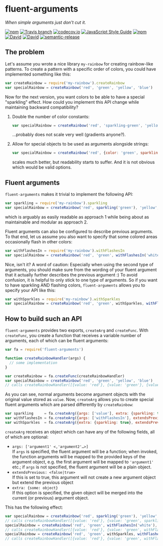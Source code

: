 # fluent-arguments

*When simple arguments just don't cut it.*

[![npm](https://img.shields.io/npm/v/fluent-arguments.svg?maxAge=3600)](https://www.npmjs.com/package/fluent-arguments)
[![Travis branch](https://img.shields.io/travis/lukastaegert/fluent-arguments/master.svg?maxAge=3600)](https://travis-ci.org/lukastaegert/fluent-arguments)
[![codecov.io](https://img.shields.io/codecov/c/github/lukastaegert/fluent-arguments.svg?maxAge=3600)](http://codecov.io/github/lukastaegert/fluent-arguments)
[![JavaScript Style Guide](https://img.shields.io/badge/code%20style-standard-brightgreen.svg?maxAge=3600)](http://standardjs.com/)
[![npm](https://img.shields.io/npm/dm/fluent-arguments.svg?maxAge=3600)](https://www.npmjs.com/package/fluent-arguments)
[![David](https://img.shields.io/david/lukastaegert/fluent-arguments.svg?maxAge=3600)](https://david-dm.org/lukastaegert/fluent-arguments)
[![David](https://img.shields.io/david/dev/lukastaegert/fluent-arguments.svg?maxAge=3600)](https://david-dm.org/lukastaegert/fluent-arguments?type=dev)
[![semantic-release](https://img.shields.io/badge/%20%20%F0%9F%93%A6%F0%9F%9A%80-semantic--release-e10079.svg?maxAge=3600)](https://github.com/semantic-release/semantic-release)

## The problem
Let's assume you wrote a nice library `my-rainbow` for creating rainbow-like patterns. To create a pattern with a
specific order of colors, you could have implemented something like this:
```javascript
var createRainbow = require('my-rainbow').createRainbow
var specialRainbow = createRainbow('red', 'green', 'yellow', 'blue')
```

Now for the next version, you want colors to be able to have a special "sparkling" effect. How could you implement
this API change while maintaining backward compatibility?

1. Double the number of color constants:
   ```javascript
   var specialRainbow = createRainbow('red', 'sparkling-green', 'yellow', 'blue')
   ```
   …probably does not scale very well (gradients anyone?).

2. Allow for special objects to be used as arguments alongside strings:
   ```javascript
   var specialRainbow = createRainbow('red', {color: 'green', sparkling: true}, 'yellow', 'blue')
   ```
   scales much better, but readability starts to suffer. And it is not obvious which would be valid options.

## Fluent arguments
`fluent-arguments` makes it trivial to implement the following API:
```javascript
var sparkling = require('my-rainbow').sparkling
var specialRainbow = createRainbow('red', sparkling('green'), 'yellow', 'blue')
```
which is arguably as easily readable as approach 1 while being about as maintainable and modular as approach 2.

Fluent arguments can also be configured to describe previous arguments. To that end, let us assume you also want to
specify that some colored areas occasionally flash in other colors:
```javascript
var withFlashesIn = require('my-rainbow').withFlashesIn
var specialRainbow = createRainbow('red', 'green', withFlashesIn('white'), 'yellow', 'blue')
```

Nice, isn't it? A word of caution: Especially when using the second type of arguments, you should make sure from the
wording of your fluent argument that it actually further describes the previous argument :) To avoid confusion, it is
helpful to only stick to one type of arguments. So if you want to have sparkling AND flashing colors, `fluent-arguments`
allows you to specify your API like this:
```javascript
var withSparkles = require('my-rainbow').withSparkles
var specialRainbow = createRainbow('red', 'green', withSparkles, withFlashesIn('white'), 'yellow', 'blue')
```

## How to build such an API
`fluent-arguments` provides two exports, `createArg` and `createFunc`. With `createFunc`, you create a function that
receives a variable number of arguments, each of which can be fluent arguments:
```javascript
var fa = require('fluent-arguments')

function createRainbowHandler(args) {
  // some implementation
}

var createRainbow = fa.createFunc(createRainbowHandler)
var specialRainbow = createRainbow('red', 'green', 'yellow', 'blue')
// calls createRainbowHandler([{value: 'red'}, {value: 'green'}, {value: 'yellow'}, {value: 'blue'}])
```

As you can see, normal arguments become argument objects with the original value stored as `value`. Now, `createArg`
allows you to create special fluent arguments which are parsed differently by `createRainbow`:
```javascript
var sparkling     = fa.createArg({args: ['value'], extra: {sparkling: true}})
var withFlashesIn = fa.createArg({args: ['withFlashesIn'], extendsPrevious: true})
var withSparkles  = fa.createArg({extra: {sparkling: true}, extendsPrevious: true})
```

`createArg` receives an object which can have any of the following fields, all of which are optional:
* `args: ['argument1' <,'argument2'…>]`  
    If `args` is specified, the fluent argument will be a function; when invoked, the function arguments will be
    mapped to the provided keys of the argument object, e.g. the first argument will be mapped to `'argument1'` etc.;
    if `args` is not specified, the fluent argument will be a plain object.
* `extendsPrevious: <false|true>`  
    If this is set to true, this argument will not create a new argument object but extend the previous object
* `extra: {some: object}`  
    If this option is specified, the given object will be merged into the current (or previous) argument object.
 
This has the following effect:
```javascript
var specialRainbow = createRainbow('red', sparkling('green'), 'yellow', 'blue')
// calls createRainbowHandler([{value: 'red'}, {value: 'green', sparkling: true}, {value: 'yellow'}, {value: 'blue'}])
specialRainbow = createRainbow('red', 'green', withFlashesIn('white'), 'yellow', 'blue')
// calls createRainbowHandler([{value: 'red'}, {value: 'green', withFlashesIn: 'white'}, {value: 'yellow'}, {value: 'blue'}])
specialRainbow = createRainbow('red', 'green', withSparkles, withFlashesIn('white'), 'yellow', 'blue')
// calls createRainbowHandler([{value: 'red'}, {value: 'green', withFlashesIn: 'white', sparkling: true}, {value: 'yellow'}, {value: 'blue'}])
```
